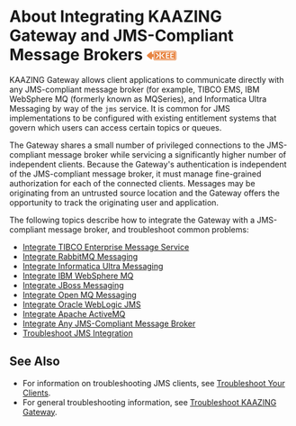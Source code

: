 About Integrating KAAZING Gateway and JMS-Compliant Message Brokers  ![This feature is available in KAAZING Gateway - Enterprise Edition](../images/enterprise-feature.png)
=========================================================================

KAAZING Gateway allows client applications to communicate directly with any JMS-compliant message broker (for example, TIBCO EMS, IBM WebSphere MQ (formerly known as MQSeries), and Informatica Ultra Messaging by way of the `jms` service. It is common for JMS implementations to be configured with existing entitlement systems that govern which users can access certain topics or queues.

The Gateway shares a small number of privileged connections to the JMS-compliant message broker while servicing a significantly higher number of independent clients. Because the Gateway's authentication is independent of the JMS-compliant message broker, it must manage fine-grained authorization for each of the connected clients. Messages may be originating from an untrusted source location and the Gateway offers the opportunity to track the originating user and application.

The following topics describe how to integrate the Gateway with a JMS-compliant message broker, and troubleshoot common problems:

-   [Integrate TIBCO Enterprise Message Service](p_jms_integrate_tibco.md)
-   [Integrate RabbitMQ Messaging](p_jms_integrate_rabbitmq.md)
-   [Integrate Informatica Ultra Messaging](p_jms_integrate_informatica.md)
-   [Integrate IBM WebSphere MQ](p_jms_integrate_ibm.md)
-   [Integrate JBoss Messaging](p_jms_integrate_jboss.md)
-   [Integrate Open MQ Messaging](p_jms_integrate_openmq.md)
-   [Integrate Oracle WebLogic JMS](p_jms_integrate_weblogic.md)
-   [Integrate Apache ActiveMQ](p_jms_integrate_activemq.md)
-   [Integrate Any JMS-Compliant Message Broker](p_jms_integrate_anybroker.md)
-   [Troubleshoot JMS Integration](p_jms_integrate_tshoot.md)

See Also
--------

-   For information on troubleshooting JMS clients, see [Troubleshoot Your Clients](../troubleshooting/p_dev_troubleshoot.md).
-   For general troubleshooting information, see [Troubleshoot KAAZING Gateway](../troubleshooting/o_troubleshoot.md).


